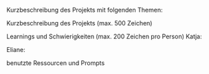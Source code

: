 Kurzbeschreibung des Projekts mit folgenden Themen:

Kurzbeschreibung des Projekts (max. 500 Zeichen)


Learnings und Schwierigkeiten (max. 200 Zeichen pro Person)
Katja:

Eliane:


benutzte Ressourcen und Prompts
